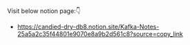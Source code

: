 Visit below notion page:👇
 - https://candied-dry-db8.notion.site/Kafka-Notes-25a5a2c35f44801e9070e8a9b2d561c8?source=copy_link
